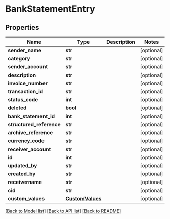 # BankStatementEntry

## Properties
Name | Type | Description | Notes
------------ | ------------- | ------------- | -------------
**sender_name** | **str** |  | [optional] 
**category** | **str** |  | [optional] 
**sender_account** | **str** |  | [optional] 
**description** | **str** |  | [optional] 
**invoice_number** | **str** |  | [optional] 
**transaction_id** | **str** |  | [optional] 
**status_code** | **int** |  | [optional] 
**deleted** | **bool** |  | [optional] 
**bank_statement_id** | **int** |  | [optional] 
**structured_reference** | **str** |  | [optional] 
**archive_reference** | **str** |  | [optional] 
**currency_code** | **str** |  | [optional] 
**receiver_account** | **str** |  | [optional] 
**id** | **int** |  | [optional] 
**updated_by** | **str** |  | [optional] 
**created_by** | **str** |  | [optional] 
**receivername** | **str** |  | [optional] 
**cid** | **str** |  | [optional] 
**custom_values** | [**CustomValues**](CustomValues.md) |  | [optional] 

[[Back to Model list]](../README.md#documentation-for-models) [[Back to API list]](../README.md#documentation-for-api-endpoints) [[Back to README]](../README.md)

